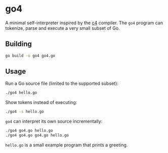 # go4

A minimal self-interpreter inspired by the [c4](https://github.com/rswier/c4) compiler. The `go4` program can tokenize, parse and execute a very small subset of Go.

## Building

```bash
go build -o go4 go4.go
```

## Usage

Run a Go source file (limited to the supported subset):

```bash
./go4 hello.go
```

Show tokens instead of executing:

```bash
./go4 -s hello.go
```

`go4` can interpret its own source incrementally:

```bash
./go4 go4.go hello.go
./go4 go4.go go4.go hello.go
```

`hello.go` is a small example program that prints a greeting.
